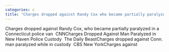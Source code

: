 ```yaml
---
categories: c
title: "Charges dropped against Randy Cox who became partially paralyzed in a Connecticut police van  CNN"
---
```

Charges dropped against Randy Cox, who became partially paralyzed in a Connecticut police van&nbsp;&nbsp;CNNCharges Dropped Against Man Paralyzed in New Haven Police Custody&nbsp;&nbsp;The Daily BeastCharges dropped against Conn. man paralyzed while in custody&nbsp;&nbsp;CBS New YorkCharges against 